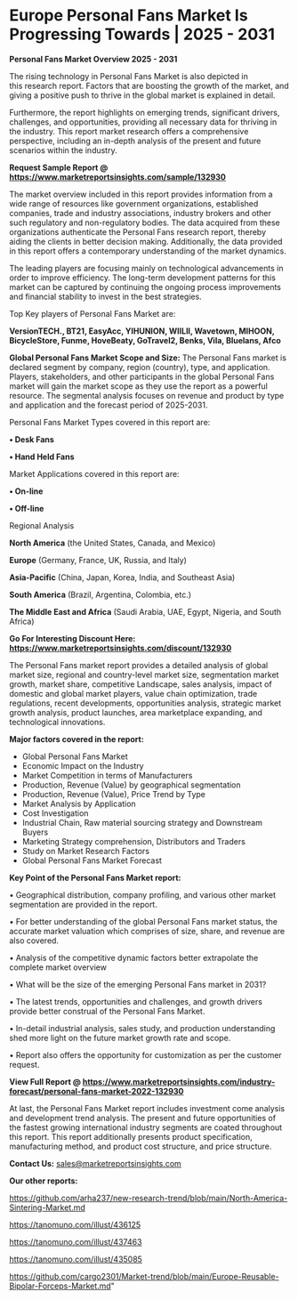 # Europe Personal Fans Market Is Progressing Towards | 2025 - 2031

<Strong> Personal Fans Market Overview 2025 - 2031</strong>

The rising technology in Personal Fans Market is also depicted in this research report. Factors that are boosting the growth of the market, and giving a positive push to thrive in the global market is explained in detail.

Furthermore, the report highlights on emerging trends, significant drivers, challenges, and opportunities, providing all necessary data for thriving in the industry. This report market research offers a comprehensive perspective, including an in-depth analysis of the present and future scenarios within the industry.

<strong>Request Sample Report @ <a href=https://www.marketreportsinsights.com/sample/132930>https://www.marketreportsinsights.com/sample/132930</a></strong>

The market overview included in this report provides information from a wide range of resources like government organizations, established companies, trade and industry associations, industry brokers and other such regulatory and non-regulatory bodies. The data acquired from these organizations authenticate the Personal Fans research report, thereby aiding the clients in better decision making. Additionally, the data provided in this report offers a contemporary understanding of the market dynamics.

The leading players are focusing mainly on technological advancements in order to improve efficiency. The long-term development patterns for this market can be captured by continuing the ongoing process improvements and financial stability to invest in the best strategies.

Top Key players of Personal Fans Market are:

<strong>VersionTECH., BT21, EasyAcc, YIHUNION, WIILII, Wavetown, MIHOON, BicycleStore, Funme, HoveBeaty, GoTravel2, Benks, Vila, Bluelans, Afco</strong>

<strong><b>Global Personal Fans Market Scope and Size:</b></strong>
The Personal Fans market is declared segment by company, region (country), type, and application. Players, stakeholders, and other participants in the global Personal Fans market will gain the market scope as they use the report as a powerful resource. The segmental analysis focuses on revenue and product by type and application and the forecast period of 2025-2031.

Personal Fans Market Types covered in this report are:

<strong>• Desk Fans

• Hand Held Fans</strong>

Market Applications covered in this report are:

<strong>• On-line

• Off-line</strong> 

Regional Analysis

<strong>North America</strong> (the United States, Canada, and Mexico)

<strong>Europe</strong> (Germany, France, UK, Russia, and Italy)

<strong>Asia-Pacific</strong> (China, Japan, Korea, India, and Southeast Asia)

<strong>South America</strong> (Brazil, Argentina, Colombia, etc.)

<strong>The Middle East and Africa</strong> (Saudi Arabia, UAE, Egypt, Nigeria, and South Africa)

<strong>Go For Interesting Discount Here: <a href=https://www.marketreportsinsights.com/discount/132930>https://www.marketreportsinsights.com/discount/132930</a></strong>

The Personal Fans market report provides a detailed analysis of global market size, regional and country-level market size, segmentation market growth, market share, competitive Landscape, sales analysis, impact of domestic and global market players, value chain optimization, trade regulations, recent developments, opportunities analysis, strategic market growth analysis, product launches, area marketplace expanding, and technological innovations.

<strong><b>Major factors covered in the report:</b></strong>
<ul>
  <li>Global Personal Fans Market </li>
  <li>Economic Impact on the Industry</li>
  <li>Market Competition in terms of Manufacturers</li>
  <li>Production, Revenue (Value) by geographical segmentation</li>
  <li>Production, Revenue (Value), Price Trend by Type</li>
  <li>Market Analysis by Application</li>
  <li>Cost Investigation</li>
  <li>Industrial Chain, Raw material sourcing strategy and Downstream Buyers</li>
  <li>Marketing Strategy comprehension, Distributors and Traders</li>
  <li>Study on Market Research Factors</li>
  <li>Global Personal Fans Market Forecast</li>
</ul>

<strong><b>Key Point of the Personal Fans Market report:</b></strong>

• Geographical distribution, company profiling, and various other market segmentation are provided in the report.

• For better understanding of the global Personal Fans market status, the accurate market valuation which comprises of size, share, and revenue are also covered.

• Analysis of the competitive dynamic factors better extrapolate the complete market overview

• What will be the size of the emerging Personal Fans market in 2031?

• The latest trends, opportunities and challenges, and growth drivers provide better construal of the Personal Fans Market.

• In-detail industrial analysis, sales study, and production understanding shed more light on the future market growth rate and scope.

• Report also offers the opportunity for customization as per the customer request.

<strong><b>View Full Report @ <a href=https://www.marketreportsinsights.com/industry-forecast/personal-fans-market-2022-132930>https://www.marketreportsinsights.com/industry-forecast/personal-fans-market-2022-132930</a></b></strong>


At last, the Personal Fans Market report includes investment come analysis and development trend analysis. The present and future opportunities of the fastest growing international industry segments are coated throughout this report. This report additionally presents product specification, manufacturing method, and product cost structure, and price structure.

<strong>Contact Us:</strong>
sales@marketreportsinsights.com

<strong>Our other reports:</strong>

<a href=https://github.com/arha237/new-research-trend/blob/main/North-America-Sintering-Market.md>https://github.com/arha237/new-research-trend/blob/main/North-America-Sintering-Market.md</a>

<a href=https://tanomuno.com/illust/436125>https://tanomuno.com/illust/436125</a>

<a href=https://tanomuno.com/illust/437463>https://tanomuno.com/illust/437463</a>

<a href=https://tanomuno.com/illust/435085>https://tanomuno.com/illust/435085</a>

<a href=https://github.com/cargo2301/Market-trend/blob/main/Europe-Reusable-Bipolar-Forceps-Market.md>https://github.com/cargo2301/Market-trend/blob/main/Europe-Reusable-Bipolar-Forceps-Market.md</a>"
